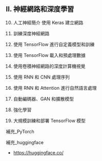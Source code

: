 ## II. 神經網路和深度學習

10. 人工神經簡介 使用 Keras 建立網路

11. 訓練深度神經網路

12. 使用 TensorFlow 進行自定義模型和訓練

13. 使用 TensorFlow 載入和預處理數據

14. 使用卷積神經網路的深度計算機視覺

15. 使用 RNN 和 CNN 處理序列

16. 使用 RNN 和 Attention 進行自然語言處理

17. 自動編碼器、GAN 和擴散模型

18. 強化學習

19. 大規模訓練和部署 TensorFlow 模型

補充_PyTorch

補充_huggingface
- https://huggingface.co/

